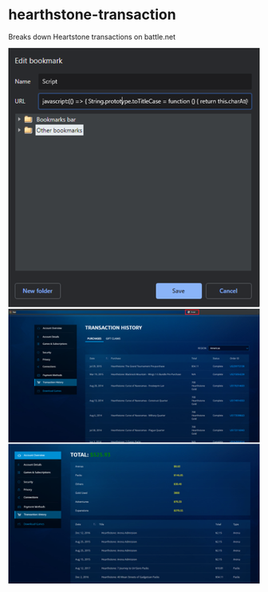 # hearthstone-transaction
Breaks down Heartstone transactions on battle.net

![Step 1](1.png)
![Step 2](2.png)
![Step 3](3.png)